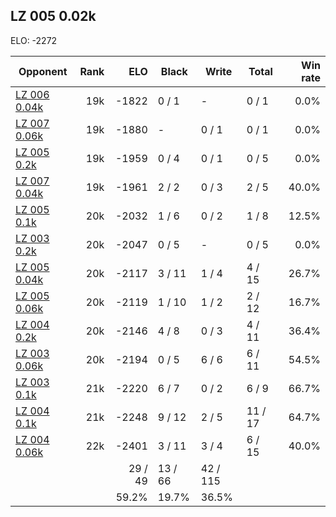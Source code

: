 ## LZ 005 0.02k ##

ELO: -2272

Opponent | Rank | ELO | Black | Write | Total | Win rate
---------|-----:|----:|-------|-------|-------|-------:
[LZ 006 0.04k](LZ%20006%200.04k.md) | 19k | -1822 | 0 / 1 | - | 0 / 1 | 0.0%
[LZ 007 0.06k](LZ%20007%200.06k.md) | 19k | -1880 | - | 0 / 1 | 0 / 1 | 0.0%
[LZ 005 0.2k](LZ%20005%200.2k.md) | 19k | -1959 | 0 / 4 | 0 / 1 | 0 / 5 | 0.0%
[LZ 007 0.04k](LZ%20007%200.04k.md) | 19k | -1961 | 2 / 2 | 0 / 3 | 2 / 5 | 40.0%
[LZ 005 0.1k](LZ%20005%200.1k.md) | 20k | -2032 | 1 / 6 | 0 / 2 | 1 / 8 | 12.5%
[LZ 003 0.2k](LZ%20003%200.2k.md) | 20k | -2047 | 0 / 5 | - | 0 / 5 | 0.0%
[LZ 005 0.04k](LZ%20005%200.04k.md) | 20k | -2117 | 3 / 11 | 1 / 4 | 4 / 15 | 26.7%
[LZ 005 0.06k](LZ%20005%200.06k.md) | 20k | -2119 | 1 / 10 | 1 / 2 | 2 / 12 | 16.7%
[LZ 004 0.2k](LZ%20004%200.2k.md) | 20k | -2146 | 4 / 8 | 0 / 3 | 4 / 11 | 36.4%
[LZ 003 0.06k](LZ%20003%200.06k.md) | 20k | -2194 | 0 / 5 | 6 / 6 | 6 / 11 | 54.5%
[LZ 003 0.1k](LZ%20003%200.1k.md) | 21k | -2220 | 6 / 7 | 0 / 2 | 6 / 9 | 66.7%
[LZ 004 0.1k](LZ%20004%200.1k.md) | 21k | -2248 | 9 / 12 | 2 / 5 | 11 / 17 | 64.7%
[LZ 004 0.06k](LZ%20004%200.06k.md) | 22k | -2401 | 3 / 11 | 3 / 4 | 6 / 15 | 40.0%
 | | | 29 / 49 | 13 / 66 | 42 / 115 | 
 | | | 59.2% | 19.7% | 36.5% | 
